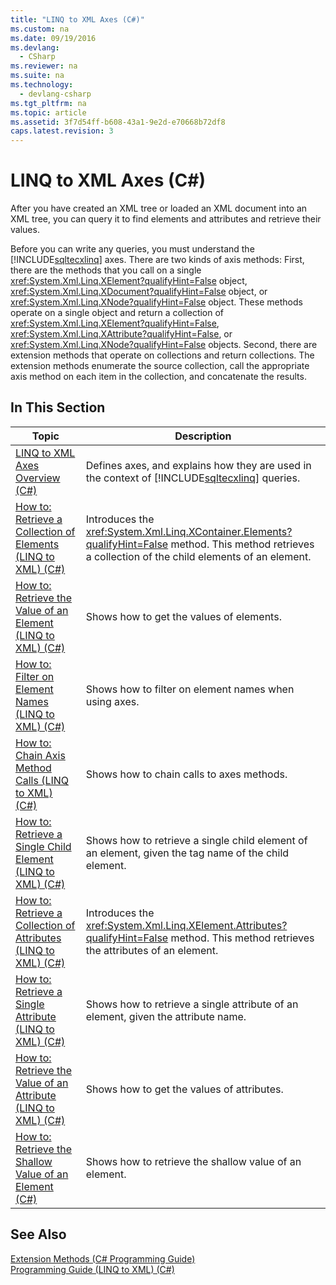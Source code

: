 ```yaml
---
title: "LINQ to XML Axes (C#)"
ms.custom: na
ms.date: 09/19/2016
ms.devlang: 
  - CSharp
ms.reviewer: na
ms.suite: na
ms.technology: 
  - devlang-csharp
ms.tgt_pltfrm: na
ms.topic: article
ms.assetid: 3f7d54ff-b608-43a1-9e2d-e70668b72df8
caps.latest.revision: 3
---
```

# LINQ to XML Axes (C#)
After you have created an XML tree or loaded an XML document into an XML tree, you can query it to find elements and attributes and retrieve their values.  
  
 Before you can write any queries, you must understand the [!INCLUDE[sqltecxlinq](../vs140/includes/sqltecxlinq_md.md)] axes. There are two kinds of axis methods: First, there are the methods that you call on a single <xref:System.Xml.Linq.XElement?qualifyHint=False> object, <xref:System.Xml.Linq.XDocument?qualifyHint=False> object, or <xref:System.Xml.Linq.XNode?qualifyHint=False> object. These methods operate on a single object and return a collection of <xref:System.Xml.Linq.XElement?qualifyHint=False>, <xref:System.Xml.Linq.XAttribute?qualifyHint=False>, or <xref:System.Xml.Linq.XNode?qualifyHint=False> objects. Second, there are extension methods that operate on collections and return collections. The extension methods enumerate the source collection, call the appropriate axis method on each item in the collection, and concatenate the results.  
  
## In This Section  
  
|Topic|Description|  
|-----------|-----------------|  
|[LINQ to XML Axes Overview (C#)](../Topic/LINQ%20to%20XML%20Axes%20Overview%20\(C%23\).md)|Defines axes, and explains how they are used in the context of [!INCLUDE[sqltecxlinq](../vs140/includes/sqltecxlinq_md.md)] queries.|  
|[How to: Retrieve a Collection of Elements (LINQ to XML) (C#)](../Topic/How%20to:%20Retrieve%20a%20Collection%20of%20Elements%20\(LINQ%20to%20XML\)%20\(C%23\).md)|Introduces the <xref:System.Xml.Linq.XContainer.Elements?qualifyHint=False> method. This method retrieves a collection of the child elements of an element.|  
|[How to: Retrieve the Value of an Element (LINQ to XML) (C#)](../vs140/How-to--Retrieve-the-Value-of-an-Element--LINQ-to-XML---C#-.md)|Shows how to get the values of elements.|  
|[How to: Filter on Element Names (LINQ to XML) (C#)](../vs140/How-to--Filter-on-Element-Names--LINQ-to-XML---C#-.md)|Shows how to filter on element names when using axes.|  
|[How to: Chain Axis Method Calls (LINQ to XML) (C#)](../Topic/How%20to:%20Chain%20Axis%20Method%20Calls%20\(LINQ%20to%20XML\)%20\(C%23\).md)|Shows how to chain calls to axes methods.|  
|[How to: Retrieve a Single Child Element (LINQ to XML) (C#)](../vs140/How-to--Retrieve-a-Single-Child-Element--LINQ-to-XML---C#-.md)|Shows how to retrieve a single child element of an element, given the tag name of the child element.|  
|[How to: Retrieve a Collection of Attributes (LINQ to XML) (C#)](../vs140/How-to--Retrieve-a-Collection-of-Attributes--LINQ-to-XML---C#-.md)|Introduces the <xref:System.Xml.Linq.XElement.Attributes?qualifyHint=False> method. This method retrieves the attributes of an element.|  
|[How to: Retrieve a Single Attribute (LINQ to XML) (C#)](../vs140/How-to--Retrieve-a-Single-Attribute--LINQ-to-XML---C#-.md)|Shows how to retrieve a single attribute of an element, given the attribute name.|  
|[How to: Retrieve the Value of an Attribute (LINQ to XML) (C#)](../vs140/How-to--Retrieve-the-Value-of-an-Attribute--LINQ-to-XML---C#-.md)|Shows how to get the values of attributes.|  
|[How to: Retrieve the Shallow Value of an Element (C#)](../vs140/How-to--Retrieve-the-Shallow-Value-of-an-Element--C#-.md)|Shows how to retrieve the shallow value of an element.|  
  
## See Also  
 [Extension Methods (C# Programming Guide)](../Topic/Extension%20Methods%20\(C%23%20Programming%20Guide\).md)   
 [Programming Guide (LINQ to XML) (C#)](../Topic/Programming%20Guide%20\(LINQ%20to%20XML\)%20\(C%23\).md)